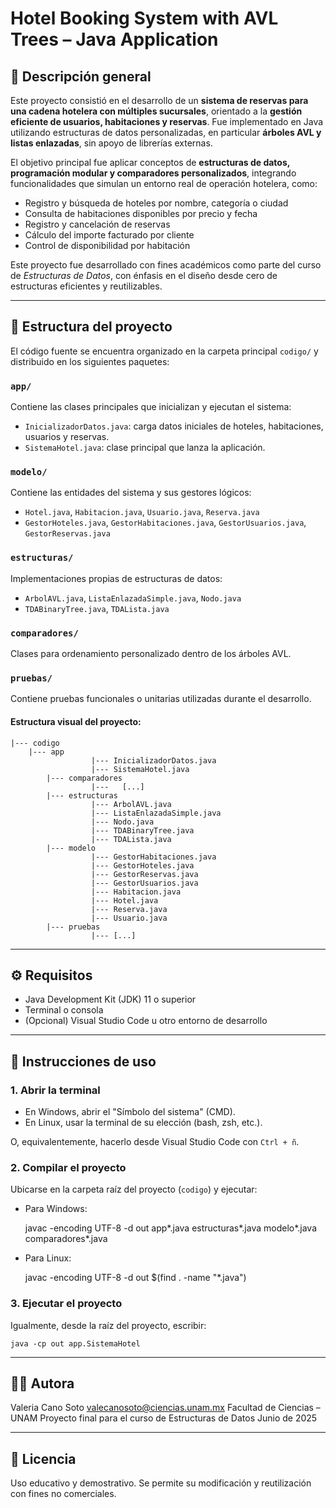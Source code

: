 # Hotel Booking System with AVL Trees – Java Application

## 📝 Descripción general

Este proyecto consistió en el desarrollo de un **sistema de reservas para una cadena hotelera con múltiples sucursales**, orientado a la **gestión eficiente de usuarios, habitaciones y reservas**. Fue implementado en Java utilizando estructuras de datos personalizadas, en particular **árboles AVL y listas enlazadas**, sin apoyo de librerías externas.

El objetivo principal fue aplicar conceptos de **estructuras de datos, programación modular y comparadores personalizados**, integrando funcionalidades que simulan un entorno real de operación hotelera, como:

- Registro y búsqueda de hoteles por nombre, categoría o ciudad
- Consulta de habitaciones disponibles por precio y fecha
- Registro y cancelación de reservas
- Cálculo del importe facturado por cliente
- Control de disponibilidad por habitación

Este proyecto fue desarrollado con fines académicos como parte del curso de *Estructuras de Datos*, con énfasis en el diseño desde cero de estructuras eficientes y reutilizables.

---

## 📁 Estructura del proyecto

El código fuente se encuentra organizado en la carpeta principal `codigo/` y distribuido en los siguientes paquetes:

### `app/`
Contiene las clases principales que inicializan y ejecutan el sistema:

- `InicializadorDatos.java`: carga datos iniciales de hoteles, habitaciones, usuarios y reservas.
- `SistemaHotel.java`: clase principal que lanza la aplicación.

### `modelo/`
Contiene las entidades del sistema y sus gestores lógicos:

- `Hotel.java`, `Habitacion.java`, `Usuario.java`, `Reserva.java`
- `GestorHoteles.java`, `GestorHabitaciones.java`, `GestorUsuarios.java`, `GestorReservas.java`

### `estructuras/`
Implementaciones propias de estructuras de datos:

- `ArbolAVL.java`, `ListaEnlazadaSimple.java`, `Nodo.java`
- `TDABinaryTree.java`, `TDALista.java`

### `comparadores/`
Clases para ordenamiento personalizado dentro de los árboles AVL.

### `pruebas/`
Contiene pruebas funcionales o unitarias utilizadas durante el desarrollo.

#### Estructura visual del proyecto:


	|--- codigo
		|--- app
	                  |--- InicializadorDatos.java
	                  |--- SistemaHotel.java
	        |--- comparadores
	                  |---   [...]
	        |--- estructuras
	                  |--- ArbolAVL.java
	                  |--- ListaEnlazadaSimple.java
	                  |--- Nodo.java
	                  |--- TDABinaryTree.java
	                  |--- TDALista.java
	        |--- modelo
	                  |--- GestorHabitaciones.java
	                  |--- GestorHoteles.java
	                  |--- GestorReservas.java
	                  |--- GestorUsuarios.java
	                  |--- Habitacion.java
	                  |--- Hotel.java
	                  |--- Reserva.java
	                  |--- Usuario.java
	        |--- pruebas
	                  |--- [...]

---

## ⚙️ Requisitos

- Java Development Kit (JDK) 11 o superior
- Terminal o consola
- (Opcional) Visual Studio Code u otro entorno de desarrollo

---

## 🚀 Instrucciones de uso

### 1. Abrir la terminal

  * En Windows, abrir el "Símbolo del sistema" (CMD).
  * En Linux, usar la terminal de su elección (bash, zsh, etc.).

O, equivalentemente, hacerlo desde Visual Studio Code con `Ctrl + ñ`.


### 2. Compilar el proyecto

Ubicarse en la carpeta raíz del proyecto (`codigo`) y ejecutar:

  * Para Windows:

	javac -encoding UTF-8 -d out app\*.java estructuras\*.java modelo\*.java comparadores\*.java


  * Para Linux:

	javac -encoding UTF-8 -d out $(find . -name "*.java")


### 3. Ejecutar el proyecto

Igualmente, desde la raíz del proyecto, escribir:

	java -cp out app.SistemaHotel

---

## 👩‍💻 Autora

Valeria Cano Soto
valecanosoto@ciencias.unam.mx
Facultad de Ciencias – UNAM
Proyecto final para el curso de Estructuras de Datos
Junio de 2025

---

## 📄 Licencia

Uso educativo y demostrativo. Se permite su modificación y reutilización con fines no comerciales.
